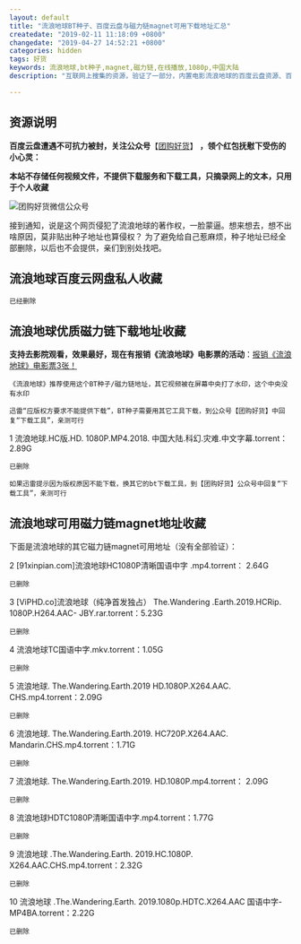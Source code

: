 ```yaml
---
layout: default
title: "流浪地球BT种子、百度云盘与磁力链magnet可用下载地址汇总"
createdate: "2019-02-11 11:18:09 +0800"
changedate: "2019-04-27 14:52:21 +0800"
categories: hidden
tags: 好货
keywords: 流浪地球,bt种子,magnet,磁力链,在线播放,1080p,中国大陆
description: "互联网上搜集的资源，验证了一部分，内置电影流浪地球的百度云盘资源、百度网盘连接、BT种子、磁力链magnet下载地址和下载方法。推荐使用“流浪地球HC1080P清晰国语中字.mp4.torrent”、“流浪地球.The.Wandering.Earth.2019.HD.1080P.X264.AAC.CHS.mp4.torrent”。电影疯狂的外星人、飞驰人生、新喜剧之王也已经下载验证。" 

---
```


## 资源说明

**百度云盘遭遇不可抗力被封，关注公众号**【[团购好货](https://www.lijiaocn.com/img/ercode/tuan-gou-hao-huo.png)】 **，领个红包抚慰下受伤的小心灵：**

**本站不存储任何视频文件，不提供下载服务和下载工具，只摘录网上的文本，只用于个人收藏**

![团购好货微信公众号](https://www.lijiaocn.com/img/taobaoke/tuanhaohuo-discount.jpg)

接到通知，说是这个网页侵犯了流浪地球的著作权，一脸蒙逼。想来想去，想不出啥原因，莫非贴出种子地址也算侵权？
为了避免给自己惹麻烦，种子地址已经全部删除，以后也不会提供，亲们到别处找吧。

## 流浪地球百度云网盘私人收藏

	已经删除

## 流浪地球优质磁力链下载地址收藏

**支持去影院观看，效果最好，现在有报销《流浪地球》电影票的活动**：[报销《流浪地球》电影票3张！](https://mp.weixin.qq.com/s/KkEHwwd_iiqXvQAiyAftlw)

`《流浪地球》推荐使用这个BT种子/磁力链地址，其它视频被在屏幕中央打了水印，这个中央没有水印`

`迅雷“应版权方要求不能提供下载”，BT种子需要用其它工具下载，到公众号【团购好货】中回复“下载工具”，亲测可行`

1 流浪地球.HC版.HD. 1080P.MP4.2018. 中国大陆.科幻.灾难.中文字幕.torrent： 2.89G

	已删除

`如果迅雷提示因为版权原因不能下载，换其它的bt下载工具，到【团购好货】公众号中回复“下载工具”，亲测可行`

## 流浪地球可用磁力链magnet地址收藏

下面是流浪地球的其它磁力链magnet可用地址（没有全部验证）：

2 [91xinpian.com]流浪地球HC1080P清晰国语中字 .mp4.torrent： 2.64G

	已删除

3 [ViPHD.co]流浪地球（纯净首发独占） The.Wandering .Earth.2019.HCRip. 1080P.H264.AAC- JBY.rar.torrent：5.23G

	已删除

4 流浪地球TC国语中字.mkv.torrent：1.05G

	已删除

5 流浪地球. The.Wandering.Earth.2019 HD.1080P.X264.AAC. CHS.mp4.torrent：2.09G

	已删除

6 流浪地球. The.Wandering.Earth.2019. HC720P.X264.AAC. Mandarin.CHS.mp4.torrent：1.71G

	已删除

7 流浪地球. The.Wandering.Earth.2019. HD.1080P.mp4.torrent： 2.09G

	已删除

8 流浪地球HDTC1080P清晰国语中字.mp4.torrent：1.77G 

	已删除

9 流浪地球 .The.Wandering.Earth. 2019.HC.1080P. X264.AAC.CHS.mp4.torrent：2.32G

	已删除

10 流浪地球 .The.Wandering.Earth. 2019.1080p.HDTC.X264.AAC 国语中字-MP4BA.torrent：2.22G

	已删除
